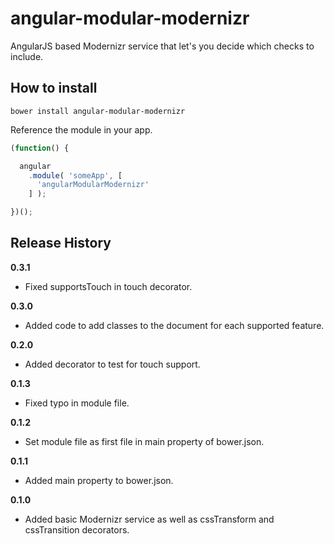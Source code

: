 # angular-modular-modernizr
AngularJS based Modernizr service that let's you decide which checks to include.


## How to install

```
bower install angular-modular-modernizr
```

Reference the module in your app.

```javascript
(function() {

  angular
    .module( 'someApp', [
      'angularModularModernizr'
    ] );

})();
```

## Release History

__0.3.1__

  * Fixed supportsTouch in touch decorator.

__0.3.0__

  * Added code to add classes to the document for each supported feature.

__0.2.0__

  * Added decorator to test for touch support.

__0.1.3__

  * Fixed typo in module file.

__0.1.2__

  * Set module file as first file in main property of bower.json.

__0.1.1__

  * Added main property to bower.json.

__0.1.0__

  * Added basic Modernizr service as well as cssTransform and cssTransition decorators.